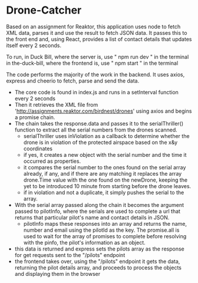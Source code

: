 # Drone-Catcher

Based on an assignment for Reaktor, this application uses node to fetch XML data, parses it and use the result to fetch JSON data. 
It passes this to the front end and, using React, provides a list of contact details that updates itself every 2 seconds.


To run, in Duck Bill, where the server is, use " npm run dev " in the terminal
        in the-duck-bill, where the frontend is, use " npm start " in the terminal


The code performs the majority of the work in the backend. It uses axios, express and cheerio to fetch, parse and send the data.

- The core code is found in index.js and runs in a setInterval function every 2 seconds
- Then it retrieves the XML file from 'http://assignments.reaktor.com/birdnest/drones' using axios and begins a promise chain.
- The chain takes the response.data and passes it to the serialThriller() function to extract all the serial numbers from the drones scanned.
    - serialThriller uses inViolation as a callback to determine whether the drone is in violation of the protected airspace based on the x&y coordinates
    - if yes, it creates a new object with the serial number and the time it occurred as properties. 
    - it compares the serial number to the ones found on the serial array already, if any, and if there are any matching it replaces the array drone.Time value
      with the one found on the newDrone, keeping the yet to be introduced 10 minute from starting before the drone leaves.
    - if in violation and not a duplicate, it simply pushes the serial to the array.
- With the serial array passed along the chain it becomes the argument passed to pilotInfo, where the serials are used to complete a url that returns that
  particular pilot's name and contact details in JSON.
    - pilotInfo maps these responses into an array and returns the name, number and email using the pilotId as the key. The promise.all is used to wait for the 
      array of promises to complete before resolving with the pinfo, the pilot's information as an object.
- this data is returned and express sets the pilots array as the response for get requests sent to the "/pilots" endpoint
- the frontend takes over, using the "/pilots" endpoint it gets the data, returning the pilot details array, and proceeds to process the objects and displaying them
  in the browser
